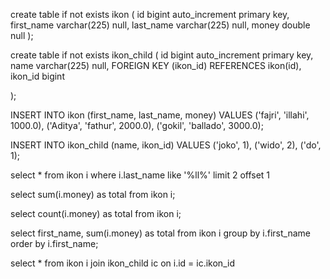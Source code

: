
create table if not exists ikon
(
id bigint auto_increment
primary key,
first_name  varchar(225) null,
last_name   varchar(225) null,
money double null
);

create table if not exists ikon_child
(
id bigint auto_increment
primary key,
name  varchar(225) null,
FOREIGN KEY (ikon_id) REFERENCES ikon(id),
ikon_id bigint

);

INSERT INTO ikon (first_name, last_name, money)
VALUES
('fajri', 'illahi', 1000.0),
('Aditya', 'fathur', 2000.0),
('gokil', 'ballado', 3000.0);

INSERT INTO ikon_child (name, ikon_id)
VALUES
('joko', 1),
('wido', 2),
('do', 1);

select * from ikon i where i.last_name like '%ll%' limit 2 offset 1

select sum(i.money) as total
from ikon i;

select count(i.money) as total
from ikon i;

select first_name, sum(i.money) as total
from ikon i group by i.first_name
order by i.first_name;


select * from  ikon i join ikon_child ic on i.id = ic.ikon_id